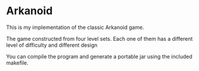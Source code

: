 # Arkanoid
This is my implementation of the classic Arkanoid game.

The game constructed from four level sets. Each one of them has a different level of difficulty and different design

You can compile the program and generate a portable jar using the included makefile.
